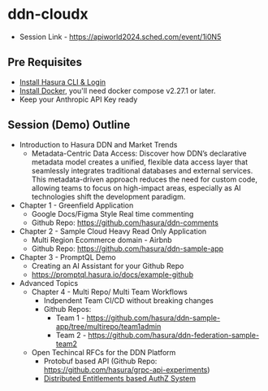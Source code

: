 # ddn-cloudx

- Session Link - https://apiworld2024.sched.com/event/1i0N5

## Pre Requisites

- [Install Hasura CLI & Login](https://hasura.io/docs/3.0/cli/installation)
- [Install Docker](https://docs.docker.com/engine/install/), you'll need docker compose v2.27.1 or later.
- Keep your Anthropic API Key ready

## Session (Demo) Outline

  - Introduction to Hasura DDN and Market Trends
    - Metadata-Centric Data Access: Discover how DDN’s declarative metadata model creates a unified, flexible data access layer that seamlessly integrates traditional databases and external services. This metadata-driven approach reduces the need for custom code, allowing teams to focus on high-impact areas, especially as AI technologies shift the development paradigm.   
  - Chapter 1 - Greenfield Application
    - Google Docs/Figma Style Real time commenting 
    - Github Repo: https://github.com/hasura/ddn-comments 
  - Chapter 2 - Sample Cloud Heavy Read Only Application
    - Multi Region Ecommerce domain - Airbnb
    - Github Repo: https://github.com/hasura/ddn-sample-app
  - Chapter 3 - PromptQL Demo
    - Creating an AI Assistant for your Github Repo
    - https://promptql.hasura.io/docs/example-github
  - Advanced Topics
    - Chapter 4 - Multi Repo/ Multi Team Workflows
      - Indpendent Team CI/CD without breaking changes
      - Github Repos:
        - Team 1 - https://github.com/hasura/ddn-sample-app/tree/multirepo/team1admin 
        - Team 2 - https://github.com/hasura/ddn-federation-sample-team2
    - Open Techincal RFCs for the DDN Platform
      - Protobuf based API (Github Repo: https://github.com/hasura/grpc-api-experiments)
      - [Distributed Entitlements based AuthZ System](https://github.com/hasura/graphql-engine/blob/abhinav/v3-authorization-rules-rfc/rfcs/v3/authorization-rules.md)


